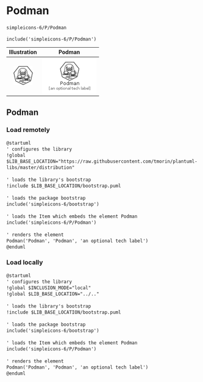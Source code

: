 # Podman


```text
simpleicons-6/P/Podman
```

```text
include('simpleicons-6/P/Podman')
```



| Illustration | Podman |
| :---: | :---: |
| ![illustration for Illustration](../../simpleicons-6/P/Podman.png) | ![illustration for Podman](../../simpleicons-6/P/Podman.Local.png) |




## Podman

### Load remotely
```plantuml
@startuml
' configures the library
!global $LIB_BASE_LOCATION="https://raw.githubusercontent.com/tmorin/plantuml-libs/master/distribution"

' loads the library's bootstrap
!include $LIB_BASE_LOCATION/bootstrap.puml

' loads the package bootstrap
include('simpleicons-6/bootstrap')

' loads the Item which embeds the element Podman
include('simpleicons-6/P/Podman')

' renders the element
Podman('Podman', 'Podman', 'an optional tech label')
@enduml
```

### Load locally
```plantuml
@startuml
' configures the library
!global $INCLUSION_MODE="local"
!global $LIB_BASE_LOCATION="../.."

' loads the library's bootstrap
!include $LIB_BASE_LOCATION/bootstrap.puml

' loads the package bootstrap
include('simpleicons-6/bootstrap')

' loads the Item which embeds the element Podman
include('simpleicons-6/P/Podman')

' renders the element
Podman('Podman', 'Podman', 'an optional tech label')
@enduml
```

